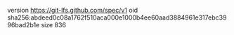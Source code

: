 version https://git-lfs.github.com/spec/v1
oid sha256:abdeed0c08a1762f510aca000e1000b4ee60aad3884961e317ebc3996bad2b1e
size 836
